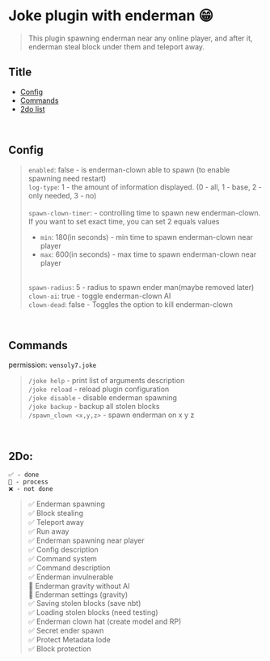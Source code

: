 # Joke plugin with enderman 😁
> This plugin spawning enderman near any online player, and after it, enderman steal block under them and teleport away.

## Title
- <a href="#Config">Config</a>
- <a href="#Commands">Commands</a>
- <a href="#2Do">2do list</a>

<br/>

## Config
> `enabled`: false - is enderman-clown able to spawn (to enable spawning need restart) \
> `log-type`: 1 - the amount of information displayed. (0 - all, 1 - base, 2 - only needed, 3 - no)
> \
> \
> `spawn-clown-timer`: - controlling time to spawn new enderman-clown. If you want to set exact time, you can set 2 equals values 
> - `min`: 180(in seconds) - min time to spawn enderman-clown near player
> - `max`: 600(in seconds) - max time to spawn enderman-clown near player 
>
> \
> `spawn-radius`: 5 - radius to spawn ender man(maybe removed later) \
> `clown-ai`: true - toggle enderman-clown AI \
> `clown-dead`: false - Toggles the option to kill enderman-clown

<br/>


## Commands
permission: `vensoly7.joke`
> `/joke help` - print list of arguments description \
> `/joke reload` - reload plugin configuration \
> `/joke disable` - disable enderman spawning \
> `/joke backup` - backup all stolen blocks \
> `/spawn_clown <x,y,z>` - spawn enderman on x y z  

<br/>


## 2Do: 

```
✅ - done
🔳 - process
❌ - not done
```

> ✅ Enderman spawning \
> ✅ Block stealing \
> ✅ Teleport away \
> ✅ Run away \
> ✅ Enderman spawning near player \
> ✅ Config description \
> ✅ Command system \
> ✅ Command description \
> ✅ Enderman invulnerable \
> 🔳 Enderman gravity without AI \
> 🔳 Enderman settings (gravity) \
> ✅ Saving stolen blocks (save nbt) \
> ✅ Loading stolen blocks (need testing) \
> ✅ Enderman clown hat (create model and RP) \
> ✅ Secret ender spawn \
> ✅ Protect Metadata lode \
> ✅ Block protection